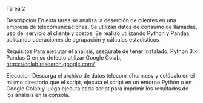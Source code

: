 Tarea 2

Descripcion
En esta tarea se analiza la deserción de clientes en una empresa de telecomunicaciones. Se utilizan datos de consumo de llamadas, uso del servicio al cliente y costos. Se realizo utilizando Python y Pandas, aplicando operaciones de agrupación y cálculos estadísticos 

Requisitos 
Para ejecutar el análisis, asegúrate de tener instalado:
Python 3.x
Pandas
O en su defecto utilizar Google Colab, https://colab.research.google.com/


Ejecucion
Descarga el archivo de datos telecom_churn.csv y colócalo en el mismo directorio que el script, ejecuta el script en un entorno Python o en Google Colab y luego
ejecuta cada script para imprimir los resultados de los análisis en la consola.
